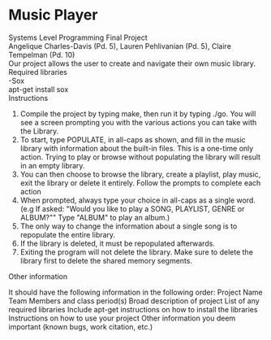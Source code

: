 # Music Player
Systems Level Programming Final Project\
Angelique Charles-Davis (Pd. 5), Lauren Pehlivanian (Pd. 5), Claire Tempelman (Pd. 10)\
Our project allows the user to create and navigate their own music library.\
Required libraries\
-Sox\
  apt-get install sox\
Instructions
1. Compile the project by typing make, then run it by typing ./go. You will see a screen prompting you with the various actions you can take with the Library.
2. To start, type POPULATE, in all-caps as shown, and fill in the music library with information about the built-in files. This is a one-time only action. Trying to play or browse without populating the library will result in an empty library.
3. You can then choose to browse the library, create a playlist, play music, exit the library or delete it entirely. Follow the prompts to complete each action
4. When prompted, always type your choice in all-caps as a single word. (e.g If asked: "Would you like to play a SONG, PLAYLIST, GENRE or ALBUM?"" Type "ALBUM" to play an album.)
5. The only way to change the information about a single song is to repopulate the entire library.
6. If the library is deleted, it must be repopulated afterwards.
7. Exiting the program will not delete the library. Make sure to delete the library first to delete the shared memory segments.

Other information

It should have the following information in the following order:
Project Name
Team Members and class period(s)
Broad description of project
List of any required libraries
Include apt-get instructions on how to install the libraries
Instructions on how to use your project
Other information you deem important (known bugs, work citation, etc.)
